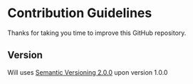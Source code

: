 # Contribution Guidelines

Thanks for taking you time to improve this GitHub repository.

## Version
Will uses [Semantic Versioning 2.0.0](https://semver.org/) upon version 1.0.0

